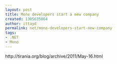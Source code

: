 ```yaml
---
layout: post
title: Mono developers start a new company
created: 1305635064
author: ittayd
permalink: net/mono-developers-start-new-company
tags:
- .NET
- Mono
---
```

<p>http://tirania.org/blog/archive/2011/May-16.html</p>
